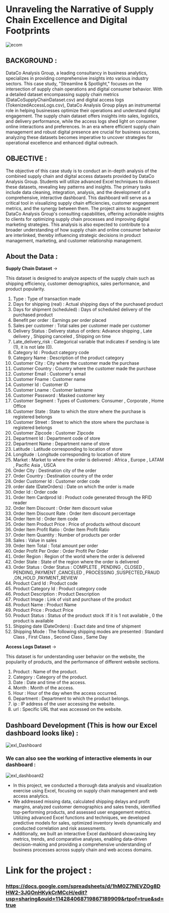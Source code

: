 # Unraveling the Narrative of Supply Chain Excellence and Digital Footprints

![ecom](https://github.com/AbhayAviSharma/Excel_Data_Analysis/assets/131509148/5f70702e-c74e-40fa-bd93-6c8bd08d4eb3)

## BACKGROUND :

DataCo Analysis Group, a leading consultancy in business analytics, specializes in providing comprehensive insights into various industry sectors. This case study, "Streamline & Spotlight," focuses on the intersection of supply chain operations and digital consumer behavior. With a detailed dataset encompassing supply chain metrics (DataCoSupplyChainDataset.csv) and digital access logs (TokenizedAccessLogs.csv), DataCo Analysis Group plays an instrumental role in helping businesses optimize their operations and understand digital engagement. The supply chain dataset offers insights into sales, logistics, and delivery performance, while the access logs shed light on consumer online interactions and preferences. In an era where efficient supply chain management and robust digital presence are crucial for business success, analyzing these datasets becomes imperative to uncover strategies for operational excellence and enhanced digital outreach.

## OBJECTIVE :

The objective of this case study is to conduct an in-depth analysis of the combined supply chain and digital access datasets provided by DataCo Analysis Group. Students will utilize advanced Excel techniques to dissect these datasets, revealing key patterns and insights. The primary tasks include data cleaning, integration, analysis, and the development of a comprehensive, interactive dashboard. This dashboard will serve as a critical tool in visualizing supply chain efficiencies, customer engagement metrics, and the synergy between them. The project aims to augment DataCo Analysis Group's consulting capabilities, offering actionable insights to clients for optimizing supply chain processes and improving digital marketing strategies. This analysis is also expected to contribute to a broader understanding of how supply chain and online consumer behavior are interlinked, thereby influencing strategic decisions in product management, marketing, and customer relationship management.

## About the Data :
**Supply Chain Dataset** ->

This dataset is designed to analyze aspects of the supply chain such as shipping efficiency, customer demographics, sales performance, and product popularity.
1. Type : Type of transaction made
2. Days for shipping (real) : Actual shipping days of the purchased product
3. Days for shipment (scheduled) : Days of scheduled delivery of the purchased product
4. Benefit per order : Earnings per order placed
5. Sales per customer : Total sales per customer made per customer
6. Delivery Status : Delivery status of orders: Advance shipping , Late delivery , Shipping canceled , Shipping on time
7. Late_delivery_risk : Categorical variable that indicates if sending is late (1), it is not late (0).
8. Category Id : Product category code
9. Category Name : Description of the product category
10. Customer City : City where the customer made the purchase
11. Customer Country : Country where the customer made the purchase
12. Customer Email : Customer's email
13. Customer Fname : Customer name
14. Customer Id : Customer ID
15. Customer Lname : Customer lastname
16. Customer Password : Masked customer key
17. Customer Segment : Types of Customers: Consumer , Corporate , Home Office
18. Customer State : State to which the store where the purchase is registered belongs
19. Customer Street : Street to which the store where the purchase is registered belongs
20. Customer Zipcode : Customer Zipcode
21. Department Id : Department code of store
22. Department Name : Department name of store
23. Latitude : Latitude corresponding to location of store
24. Longitude : Longitude corresponding to location of store
25. Market : Market to where the order is delivered : Africa , Europe , LATAM , Pacific Asia , USCA
26. Order City : Destination city of the order
27. Order Country : Destination country of the order
28. Order Customer Id : Customer order code
29. order date (DateOrders) : Date on which the order is made
30. Order Id : Order code
31. Order Item Cardprod Id : Product code generated through the RFID reader
32. Order Item Discount : Order item discount value
33. Order Item Discount Rate : Order item discount percentage
34. Order Item Id : Order item code
35. Order Item Product Price : Price of products without discount
36. Order Item Profit Ratio : Order Item Profit Ratio
37. Order Item Quantity : Number of products per order
38. Sales : Value in sales
39. Order Item Total : Total amount per order
40. Order Profit Per Order : Order Profit Per Order
41. Order Region : Region of the world where the order is delivered
42. Order State : State of the region where the order is delivered
43. Order Status : Order Status : COMPLETE , PENDING , CLOSED , PENDING_PAYMENT ,CANCELED , PROCESSING ,SUSPECTED_FRAUD ,ON_HOLD ,PAYMENT_REVIEW
44. Product Card Id : Product code
45. Product Category Id : Product category code
46. Product Description : Product Description
47. Product Image : Link of visit and purchase of the product
48. Product Name : Product Name
49. Product Price : Product Price
50. Product Status : Status of the product stock :If it is 1 not available , 0 the product is available
51. Shipping date (DateOrders) : Exact date and time of shipment
52. Shipping Mode : The following shipping modes are presented : Standard Class , First Class , Second Class , Same Day

**Access Logs Dataset** ->

This dataset is for understanding user behavior on the website, the popularity of products, and the performance of different website sections.
1. Product : Name of the product.
2. Category : Category of the product.
3. Date : Date and time of the access.
4. Month : Month of the access.
5. Hour : Hour of the day when the access occurred.
6. Department : Department to which the product belongs.
7. ip : IP address of the user accessing the website.
8. url : Specific URL that was accessed on the website.

## Dashboard Development (This is how our Excel dashboard looks like) :

![exl_Dashboard](https://github.com/AbhayAviSharma/Excel_Data_Analysis/assets/131509148/1152a61d-be82-4f61-a9cc-21885c75f672)

### We can also see the working of interactive elements in our dashboard :

![exl_dashboard2](https://github.com/AbhayAviSharma/Excel_Data_Analysis/assets/131509148/354fccfe-f988-491d-bb93-5167601ff2f4)

- In this project, we conducted a thorough data analysis and visualization exercise using Excel, focusing on supply chain management and web access analytics.
- We addressed missing data, calculated shipping delays and profit margins, analyzed customer demographics and sales trends, identified top-performing products, and assessed user engagement metrics. Utilizing advanced Excel functions and techniques, we developed predictive models for sales, optimized inventory levels dynamically and conducted correlation and risk assessments.
- Additionally, we built an interactive Excel dashboard showcasing key metrics, trends, and comparative analyses, enabling data-driven decision-making and providing a comprehensive understanding of business processes across supply chain and web access domains.

# Link for the project :
### https://docs.google.com/spreadsheets/d/1hM0Z7NEVZOg8DHW2-3JGOnHKykCrMCcH/edit?usp=sharing&ouid=114284068719867189909&rtpof=true&sd=true
